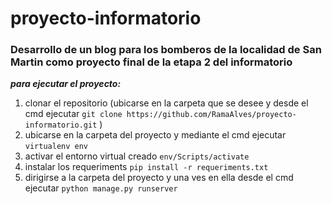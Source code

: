 # proyecto-informatorio

### Desarrollo de un blog para los bomberos de la localidad de San Martin como proyecto final de la etapa 2 del informatorio



***para ejecutar el proyecto:***

1. clonar el repositorio (ubicarse en la carpeta que se desee y desde el cmd ejecutar ```git clone https://github.com/RamaAlves/proyecto-informatorio.git``` )
2. ubicarse en la carpeta del proyecto y mediante el cmd ejecutar ```virtualenv env```
3. activar el entorno virtual creado ```env/Scripts/activate```
4. instalar los requeriments ```pip install -r requeriments.txt```
5. dirigirse a la carpeta del proyecto y una ves en ella desde el cmd ejecutar ```python manage.py runserver```
